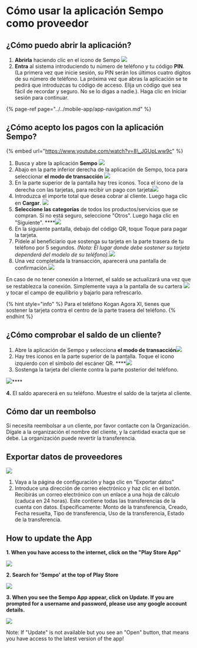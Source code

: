 # Cómo usar la aplicación Sempo como proveedor

## ¿Cómo puedo abrir la aplicación? 

1. **Abrirla** haciendo clic en el icono de Sempo ![](../../.gitbook/assets/screen-shot-2020-09-10-at-4.37.24-pm.png) 
2. **Entra** al sistema introduciendo tu número de teléfono y tu código **PIN**. \(La primera vez que inicie sesión, su PIN serán los últimos cuatro dígitos de su número de teléfono. La próxima vez que abras la aplicación se te pedirá que introduzcas tu código de acceso. Elija un código que sea fácil de recordar y seguro. No se lo digas a nadie.\). Haga clic en Iniciar sesión para continuar.

{% page-ref page="../../mobile-app/app-navigation.md" %}

## ¿Cómo acepto los pagos con la aplicación Sempo?

{% embed url="https://www.youtube.com/watch?v=8\_JGUpLww9c" %}

1. Busca y abre la aplicación **Sempo** ![](../../.gitbook/assets/screen-shot-2020-09-10-at-4.37.24-pm.png) 
2. Abajo en la parte inferior derecha de la aplicación de Sempo, toca para seleccionar **el modo de transacción** ![](../../.gitbook/assets/1awqxppuohxec1qye0-c16alhcxvsdepdrnekeugjgq.png) 
3. En la parte superior de la pantalla hay tres iconos. Toca el icono de la derecha con las tarjetas, para recibir un pago con tarjeta![](../../.gitbook/assets/screen-shot-2020-09-10-at-4.37.16-pm.png) 
4. Introduzca el importe total que desea cobrar al cliente. Luego haga clic en **Cargar**.  ![](../../.gitbook/assets/charge.png) 
5. **Seleccione las categorías** de todos los productos/servicios que se compran. Si no está seguro, seleccione "Otros". Luego haga clic en "Siguiente".  ****![](../../.gitbook/assets/categories.png) 
6. En la siguiente pantalla, debajo del código QR, toque Toque para pagar la tarjeta. 
7. Pídele al beneficiario que sostenga su tarjeta en la parte trasera de tu teléfono por 5 segundos. _\(Nota: El lugar donde debe sostener su tarjeta dependerá del modelo de su teléfono\)._![](../../.gitbook/assets/tap-card.png)  
8. Una vez completada la transacción, aparecerá una pantalla de confirmación.![](../../.gitbook/assets/confirmation.png) 

En caso de no tener conexión a Internet, el saldo se actualizará una vez que se restablezca la conexión. Simplemente vaya a la pantalla de su cartera ![](../../.gitbook/assets/wallet.png) y tocar el campo de equilibrio y bajarlo para refrescarlo.

{% hint style="info" %}
Para el teléfono Kogan Agora XI, tienes que sostener la tarjeta contra el centro de la parte trasera del teléfono.
{% endhint %}

## ¿Cómo comprobar el saldo de un cliente?

1. Abre la aplicación de Sempo y selecciona **el modo de transacción**![](../../.gitbook/assets/1awqxppuohxec1qye0-c16alhcxvsdepdrnekeugjgq.png) 
2.  Hay tres iconos en la parte superior de la pantalla. Toque el icono izquierdo con el símbolo del escáner QR.   ****![](../../.gitbook/assets/1b97ab-dobk8d9zysir3hztnqzgtbkw8zjowfe1o6qw%20%281%29.png) 
3. Sostenga la tarjeta del cliente contra la parte posterior del teléfono.

![](https://lh6.googleusercontent.com/huv73XxMoUKE39Qlc0fXgoa62i2mNChEkZgSLNtkCunCnT0YmaTAbNkqcfmBUbgYpYoenDQhqLOXj4uBIZ4IUcPfBJz05o8g33PTrVg72nPOqH6WL-o-UupI65VcMOi8b1-iw0Yf)\*\*\*\*

**4.** El saldo aparecerá en su teléfono. Muestre el saldo de la tarjeta al cliente.

## Cómo dar un reembolso

 Si necesita reembolsar a un cliente, por favor contacte con la Organización. Dígale a la organización el nombre del cliente, y la cantidad exacta que se debe. La organización puede revertir la transferencia.

## Exportar datos de proveedores 

![](../../.gitbook/assets/export.png)

1. Vaya a la página de configuración y haga clic en "Exportar datos" 
2. Introduce una dirección de correo electrónico y haz clic en el botón. Recibirás un correo electrónico con un enlace a una hoja de cálculo \(caduca en 24 horas\). Este contiene todas las transferencias de la cuenta con datos. Específicamente: Monto de la transferencia, Creado, Fecha resuelta, Tipo de transferencia, Uso de la transferencia, Estado de la transferencia.

## How to update the App

**1. When you have access to the internet, click on the "Play Store App"**

![](../../.gitbook/assets/image%20%2827%29.png)

**2. Search for 'Sempo' at the top of Play Store**

![](../../.gitbook/assets/image%20%2829%29.png)

**3. When you see the Sempo App appear, click on Update. If you are prompted for a username and password, please use any google account details.**

![](../../.gitbook/assets/image%20%2828%29.png)

Note: If "Update" is not available but you see an "Open" button, that means you have access to the latest version of the app!

